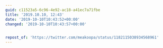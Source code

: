 ```yaml
---
guid: c11523a5-6c96-4e92-ac18-a41ec7a71fbe
title: '2019.10.10, 12:43'
date: '2019-10-10T10:43:52+00:00'
changed: '2019-10-10T10:43:57+00:00'


repost_of: 'https://twitter.com/meakoopa/status/1182115038934568961'
---
```


